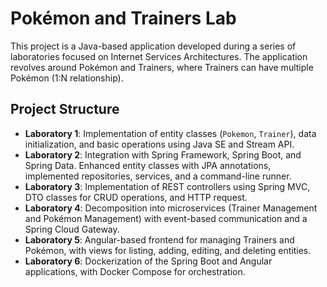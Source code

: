 # Pokémon and Trainers Lab

This project is a Java-based application developed during a series of laboratories focused on Internet Services Architectures. The application revolves around Pokémon and Trainers, where Trainers can have multiple Pokémon (1:N relationship).

## Project Structure

- **Laboratory 1**: Implementation of entity classes (`Pokemon`, `Trainer`), data initialization, and basic operations using Java SE and Stream API.
- **Laboratory 2**: Integration with Spring Framework, Spring Boot, and Spring Data. Enhanced entity classes with JPA annotations, implemented repositories, services, and a command-line runner.
- **Laboratory 3**: Implementation of REST controllers using Spring MVC, DTO classes for CRUD operations, and HTTP request.
- **Laboratory 4**: Decomposition into microservices (Trainer Management and Pokémon Management) with event-based communication and a Spring Cloud Gateway.
- **Laboratory 5**: Angular-based frontend for managing Trainers and Pokémon, with views for listing, adding, editing, and deleting entities.
- **Laboratory 6**: Dockerization of the Spring Boot and Angular applications, with Docker Compose for orchestration.
